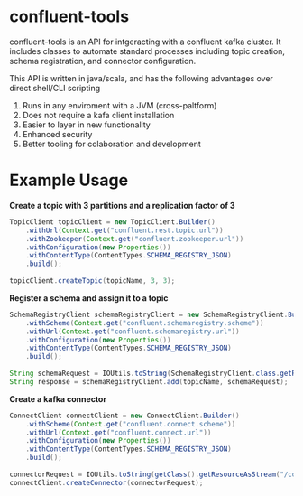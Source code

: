 # confluent-tools
confluent-tools is an API for intgeracting with a confluent kafka cluster. It includes classes to automate standard processes including topic creation, schema registration, and connector configuration.

This API is written in java/scala, and has the following advantages over direct shell/CLI scripting

1. Runs in any enviroment with a JVM (cross-paltform)
2. Does not require a kafa client installation
3. Easier to layer in new functionality
4. Enhanced security
5. Better tooling for colaboration and development

# Example Usage

**Create a topic with 3 partitions and a replication factor of 3**
```java
TopicClient topicClient = new TopicClient.Builder()
	.withUrl(Context.get("confluent.rest.topic.url"))
	.withZookeeper(Context.get("confluent.zookeeper.url"))
	.withConfiguration(new Properties())
	.withContentType(ContentTypes.SCHEMA_REGISTRY_JSON)
	.build();
	
topicClient.createTopic(topicName, 3, 3);        
```

**Register a schema and assign it to a topic**
```java
SchemaRegistryClient schemaRegistryClient = new SchemaRegistryClient.Builder()
	.withScheme(Context.get("confluent.schemaregistry.scheme"))
	.withUrl(Context.get("confluent.schemaregistry.url"))
	.withConfiguration(new Properties())
	.withContentType(ContentTypes.SCHEMA_REGISTRY_JSON)
	.build();
	
String schemaRequest = IOUtils.toString(SchemaRegistryClient.class.getResourceAsStream("/schema-definition.json"),        StandardCharsets.UTF_8);
String response = schemaRegistryClient.add(topicName, schemaRequest);
```

**Create a kafka connector**
```java
ConnectClient connectClient = new ConnectClient.Builder()
	.withScheme(Context.get("confluent.connect.scheme"))
	.withUrl(Context.get("confluent.connect.url"))
	.withConfiguration(new Properties())
	.withContentType(ContentTypes.SCHEMA_REGISTRY_JSON)
	.build();  
				
connectorRequest = IOUtils.toString(getClass().getResourceAsStream("/connector.json"), StandardCharsets.UTF_8);  
connectClient.createConnector(connectorRequest);
```
